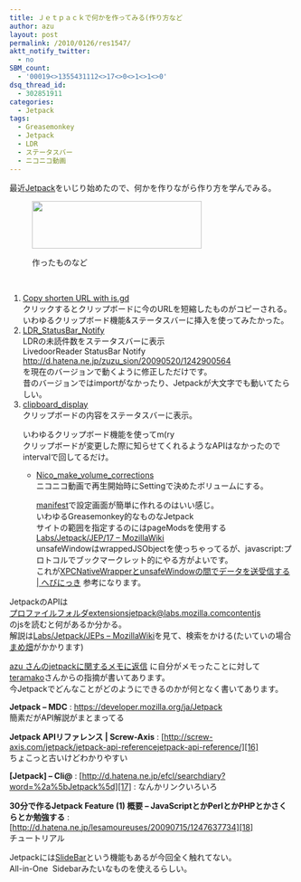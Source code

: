 ```yaml
---
title: Ｊｅｔｐａｃｋで何かを作ってみる(作り方など
author: azu
layout: post
permalink: /2010/0126/res1547/
aktt_notify_twitter:
  - no
SBM_count:
  - '00019<>1355431112<>17<>0<>1<>1<>0'
dsq_thread_id:
  - 302851911
categories:
  - Jetpack
tags:
  - Greasemonkey
  - Jetpack
  - LDR
  - ステータスバー
  - ニコニコ動画
---
```

最近[Jetpack][1]をいじり始めたので、何かを作りながら作り方を学んでみる。<figure id="attachment_1549" style="width: 300px;" class="wp-caption alignnone">

[][2][<img class="alignnone size-medium wp-image-1550" title="2010-01-26 16-38-15" src="http://efcl.info/wp-content/uploads/2010/01/2010-01-26-16-38-15-300x84.png" alt="" width="300" height="84" />][3]<figcaption class="wp-caption-text">作ったものなど</figcaption></figure> 
<br class="spacer_" />

1.  [Copy shorten URL with is.gd][4]  
    クリックするとクリップボードに今のURLを短縮したものがコピーされる。  
    いわゆるクリップボード機能&ステータスバーに挿入を使ってみたかった。
2.  [LDR\_StatusBar\_Notify][5]  
    LDRの未読件数をステータスバーに表示  
    LivedoorReader StatusBar Notify  
    http://d.hatena.ne.jp/zuzu_sion/20090520/1242900564  
    を現在のバージョンで動くように修正しただけです。  
    昔のバージョンではimportがなかったり、Jetpackが大文字でも動いてたらしい。
3.  [clipboard_display][6]  
    クリップボードの内容をステータスバーに表示。</p> 
    いわゆるクリップボード機能を使ってm(ry  
    クリップボードが変更した際に知らせてくれるようなAPIはなかったのでintervalで回してるだけ。</li> 
    *   [Nico\_make\_volume_corrections  
        ][7]ニコニコ動画で再生開始時にSettingで決めたボリュームにする。</p> 
        [manifest][8]で設定画面が簡単に作れるのはいい感じ。  
        いわゆるGreasemonkey的なものなJetpack  
        サイトの範囲を指定するのにはpageModsを使用する  
        [Labs/Jetpack/JEP/17 &#8211; MozillaWiki  
        ][9]unsafeWindowはwrappedJSObjectを使っちゃってるが、javascript:プロトコルでブックマークレット的にやる方がよいです。  
        これが[XPCNativeWrapperとunsafeWindowの間でデータを送受信する | へびにっき][10] 参考になります。</li> </ol> 
        JetpackのAPIは  
        プロファイルフォルダextensionsjetpack@labs.mozilla.comcontentjs  
        のjsを読むと何があるか分かる。  
        解説は[Labs/Jetpack/JEPs &#8211; MozillaWiki][11]を見て、検索をかける(たいていの場合[まめ畑][12]がかかります)
        
        [azu さんのjetpackに関するメモに返信][13] に自分がメモったことに対して[teramako][14]さんからの指摘が書いてあります。  
        今Jetpackでどんなことがどのようにできるのかが何となく書いてあります。
        
        **Jetpack &#8211; MDC**
        :   [https://developer.mozilla.org/ja/Jetpack ][15]   
            簡素だがAPI解説がまとまってる
        
        **Jetpack APIリファレンス | Screw-Axis**
        :   [http://screw-axis.com/jetpack/jetpack-api-referencejetpack-api-reference/][16]  
            ちょこっと古いけどわかりやすい
        
        **[Jetpack] &#8211; Cli@**
        :   [http://d.hatena.ne.jp/efcl/searchdiary?word=%2a%5bJetpack%5d][17]
        :   なんかリンクいろいろ
        
        **30分で作るJetpack Feature (1) 概要 &#8211; JavaScriptとかPerlとかPHPとかさくらとか勉強する**
        :   [http://d.hatena.ne.jp/lesamoureuses/20090715/1247637734][18]  
            チュートリアル
        
        Jetpackには[SlideBar][19]という機能もあるが今回全く触れてない。  
        All-in-One  Sidebarみたいなものを使えるらしい。
        
        <br class="spacer_" />

 [1]: https://jetpack.mozillalabs.com/
 [2]: http://efcl.info/wp-content/uploads/2010/01/sshot-2010-01-26-1.png
 [3]: http://efcl.info/wp-content/uploads/2010/01/2010-01-26-16-38-15.png
 [4]: http://jetpackgallery.mozillalabs.com/jetpacks/301
 [5]: http://jetpackgallery.mozillalabs.com/jetpacks/320
 [6]: http://jetpackgallery.mozillalabs.com/jetpacks/322
 [7]: http://jetpackgallery.mozillalabs.com/jetpacks/321
 [8]: https://developer.mozilla.org/ja/Jetpack/Storage/Settings
 [9]: https://wiki.mozilla.org/Labs/Jetpack/JEP/17
 [10]: http://wp.serpere.info/archives/1107
 [11]: https://wiki.mozilla.org/Labs/Jetpack/JEPs
 [12]: http://d.hatena.ne.jp/con_mame/
 [13]: http://gist.github.com/282717
 [14]: http://d.hatena.ne.jp/teramako/
 [15]: https://developer.mozilla.org/ja/Jetpack "Jetpack - MDC"
 [16]: http://screw-axis.com/jetpack/jetpack-api-referencejetpack-api-reference/ "Jetpack APIリファレンス | Screw-Axis"
 [17]: http://d.hatena.ne.jp/efcl/searchdiary?word=%2a%5bJetpack%5d "[Jetpack] - Cli@"
 [18]: http://d.hatena.ne.jp/lesamoureuses/20090715/1247637734 "30分で作るJetpack Feature (1) 概要 - JavaScriptとかPerlとかPHPとかさくらとか勉強する"
 [19]: https://wiki.mozilla.org/Labs/Jetpack/JEP/16